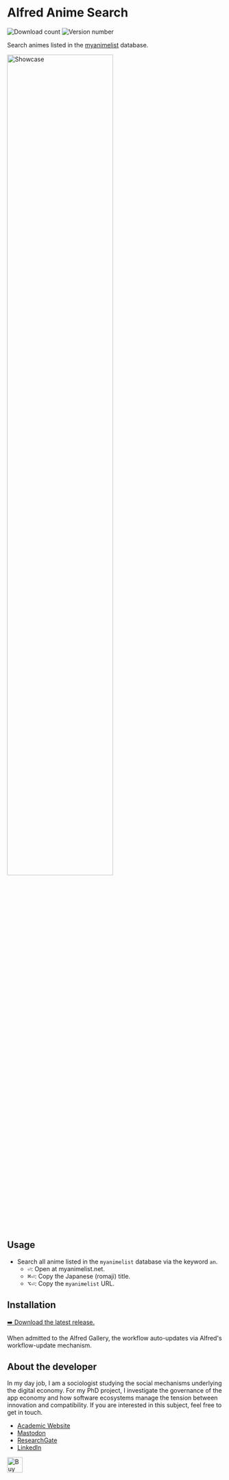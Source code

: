 # Alfred Anime Search
![Download count](https://img.shields.io/github/downloads/chrisgrieser/alfred-anime-search/total?label=Total%20Downloads&style=plastic)
![Version number](https://img.shields.io/github/v/release/chrisgrieser/alfred-anime-search?label=Latest%20Release&style=plastic)

Search animes listed in the [myanimelist](http://myanimelist.net) database.

<img alt="Showcase" width=70% src="https://github.com/chrisgrieser/alfred-anime-search/assets/73286100/a84fc03b-e7f0-4926-8c04-df73cd53c813">

## Usage
- Search all anime listed in the `myanimelist` database via the keyword `an`.
	+ <kbd>⏎</kbd>: Open at myanimelist.net.
	+ <kbd>⌘⏎</kbd>: Copy the Japanese (romaji) title.
	+ <kbd>⌥⏎</kbd>: Copy the `myanimelist` URL.

## Installation
[➡️ Download the latest release.](https://github.com/chrisgrieser/alfred-anime-search/releases/latest)

When admitted to the Alfred Gallery, the workflow auto-updates via Alfred's
workflow-update mechanism.

<!-- vale Google.FirstPerson = NO -->
## About the developer
In my day job, I am a sociologist studying the social mechanisms underlying the
digital economy. For my PhD project, I investigate the governance of the app
economy and how software ecosystems manage the tension between innovation and
compatibility. If you are interested in this subject, feel free to get in touch.

- [Academic Website](https://chris-grieser.de/)
- [Mastodon](https://pkm.social/@pseudometa)
- [ResearchGate](https://www.researchgate.net/profile/Christopher-Grieser)
- [LinkedIn](https://www.linkedin.com/in/christopher-grieser-ba693b17a/)

<a href='https://ko-fi.com/Y8Y86SQ91' target='_blank'>
	<img
	height='36'
	style='border:0px;height:36px;'
	src='https://cdn.ko-fi.com/cdn/kofi1.png?v=3'
	border='0'
	alt='Buy Me a Coffee at ko-fi.com'
/></a>
